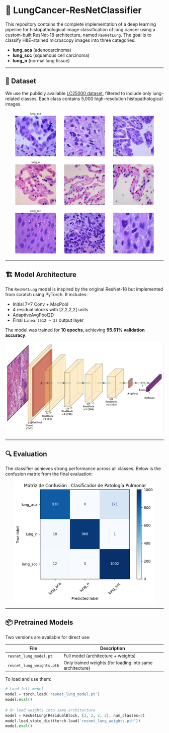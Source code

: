 # 🧠 LungCancer-ResNetClassifier

This repository contains the complete implementation of a deep learning pipeline for histopathological image classification of lung cancer using a custom-built ResNet-18 architecture, named `ResNetLung`. The goal is to classify H&E-stained microscopy images into three categories: 

- **lung_aca** (adenocarcinoma)  
- **lung_scc** (squamous cell carcinoma)  
- **lung_n** (normal lung tissue)

---

## 📁 Dataset

We use the publicly available [LC25000 dataset](https://www.kaggle.com/datasets/andrewmvd/lung-and-colon-cancer-histopathological-images), filtered to include only lung-related classes. Each class contains 5,000 high-resolution histopathological images.

<p align="center">
  <img src="dataset_exploration.png" width="450"/>
</p>


---

## 🏗️ Model Architecture

The `ResNetLung` model is inspired by the original ResNet-18 but implemented from scratch using PyTorch. It includes:

- Initial 7×7 Conv + MaxPool  
- 4 residual blocks with [2,2,2,2] units  
- AdaptiveAvgPool2D  
- Final `Linear(512 → 3)` output layer  

The model was trained for **10 epochs**, achieving **95.61% validation accuracy**.

<p align="center">
  <img src="resnetlung_architecture.png" width="600">
</p>

---

## 🔍 Evaluation

The classifier achieves strong performance across all classes. Below is the confusion matrix from the final evaluation:

<p align="center">
  <img src="confusion_matrix.png" width="450">
</p>

---

## 📦 Pretrained Models

Two versions are available for direct use:

| File | Description |
|------|-------------|
| `resnet_lung_model.pt` | Full model (architecture + weights) |
| `resnet_lung_weights.pth` | Only trained weights (for loading into same architecture) |

To load and use them:
```python
# Load full model
model = torch.load('resnet_lung_model.pt')
model.eval()

# Or load weights into same architecture
model = ResNetLung(ResidualBlock, [2, 2, 2, 2], num_classes=3)
model.load_state_dict(torch.load('resnet_lung_weights.pth'))
model.eval()
